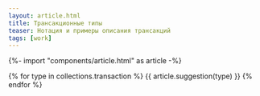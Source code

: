 ```yaml
---
layout: article.html
title: Трансакционные типы
teaser: Нотация и примеры описания трансакций
tags: [work]
---
```

{%- import "components/article.html" as article -%}

{% for type in collections.transaction %}
{{ article.suggestion(type) }}
{% endfor %}
